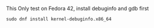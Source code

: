 This Only test on Fedora 42, install debuginfo and gdb first

```
sudo dnf install kernel-debuginfo.x86_64
```
